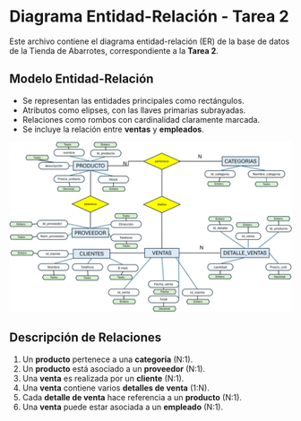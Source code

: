 # Diagrama Entidad-Relación - Tarea 2

Este archivo contiene el diagrama entidad-relación (ER) de la base de datos de la Tienda de Abarrotes, correspondiente a la **Tarea 2**.

## Modelo Entidad-Relación

- Se representan las entidades principales como rectángulos.
- Atributos como elipses, con las llaves primarias subrayadas.
- Relaciones como rombos con cardinalidad claramente marcada.
- Se incluye la relación entre **ventas** y **empleados**.

![Diagrama](./Diagrama.png)


## Descripción de Relaciones

1. Un **producto** pertenece a una **categoría** (N:1).
2. Un **producto** está asociado a un **proveedor** (N:1).
3. Una **venta** es realizada por un **cliente** (N:1).
4. Una **venta** contiene varios **detalles de venta** (1:N).
5. Cada **detalle de venta** hace referencia a un **producto** (N:1).
6. Una **venta** puede estar asociada a un **empleado** (N:1).
